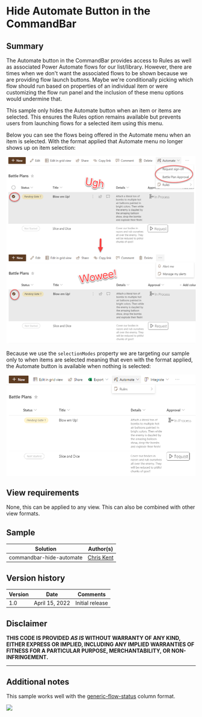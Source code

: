 # Hide Automate Button in the CommandBar

## Summary
The Automate button in the CommandBar provides access to Rules as well as associated Power Automate flows for our list/library. However, there are times when we don't want the associated flows to be shown because we are providing flow launch buttons. Maybe we're conditionally picking which flow should run based on properties of an individual item or were customizing the flow run panel and the inclusion of these menu options would undermine that.

This sample only hides the Automate button when an item or items are selected. This ensures the Rules option remains available but prevents users from launching flows for a selected item using this menu.

Below you can see the flows being offered in the Automate menu when an item is selected. With the format applied that Automate menu no longer shows up on item selection:

![screenshot of the sample](./assets/screenshot.png)

Because we use the `selectionModes` property we are targeting our sample only to when items are selected meaning that even with the format applied, the Automate button is available when nothing is selected:

![screenshot of no selection](./assets/screenshotNoSelection.png)

## View requirements

None, this can be applied to any view. This can also be combined with other view formats.

## Sample

Solution|Author(s)
--------|---------
commandbar-hide-automate | [Chris Kent](https://twitter.com/thechriskent)

## Version history

Version|Date|Comments
-------|----|--------
1.0|April 15, 2022|Initial release

## Disclaimer
**THIS CODE IS PROVIDED *AS IS* WITHOUT WARRANTY OF ANY KIND, EITHER EXPRESS OR IMPLIED, INCLUDING ANY IMPLIED WARRANTIES OF FITNESS FOR A PARTICULAR PURPOSE, MERCHANTABILITY, OR NON-INFRINGEMENT.**

---

## Additional notes

This sample works well with the [generic-flow-status](../../column-samples/generic-flow-status/) column format.

<img src="https://pnptelemetry.azurewebsites.net/sp-dev-list-formatting/view-samples/commandbar-hide-automate" />

